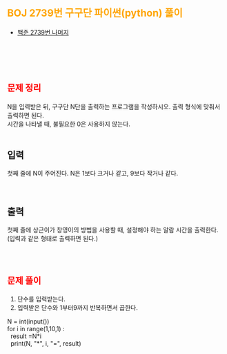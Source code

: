 # <span style="color:orange; font-size:17pt; font-weight:bold">BOJ 2739번 구구단 파이썬(python)  풀이</span>

- [백준 2739번 나머지](https://www.acmicpc.net/problem/2739)
<br><br>

<br><br>

# <span style="color: red; font-size:15pt">문제 정리</span>
N을 입력받은 뒤, 구구단 N단을 출력하는 프로그램을 작성하시오. 출력 형식에 맞춰서 출력하면 된다. <br>
시간을 나타낼 때, 불필요한 0은 사용하지 않는다. <br>
<br>
## 입력 <br>
첫째 줄에 N이 주어진다. N은 1보다 크거나 같고, 9보다 작거나 같다.<br>
<br><br> 
## 출력 <br>
첫째 줄에 상근이가 창영이의 방법을 사용할 때, 설정해야 하는 알람 시간을 출력한다. (입력과 같은 형태로 출력하면 된다.) <br>
<br><br>

# <span style="color: red; font-size:15pt">문제 풀이</span>
1. 단수를 입력받는다. <br>
2. 입력받은 단수와 1부터9까지 반복하면서 곱한다. <br>
<p>
N = int(input()) <br>
for i in range(1,10,1) : <br>
&nbsp    result =N*i <br>
&nbsp    print(N, "*", i, "=", result) <br>

